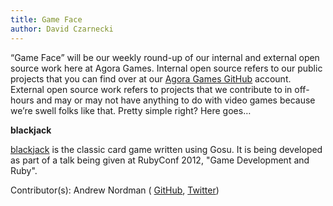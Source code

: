 ```yaml
---
title: Game Face
author: David Czarnecki
---
```

“Game Face” will be our weekly round-up of our internal and external open source work here at Agora Games. Internal open source refers to our public projects that you can find over at our [Agora Games GitHub](https://github.com/agoragames/) account. External open source work refers to projects that we contribute to in off-hours and may or may not have anything to do with video games because we’re swell folks like that. Pretty simple right? Here goes…

 **blackjack**

 [blackjack](https://github.com/cadwallion/blackjack) is the classic card game written using Gosu. It is being developed as part of a talk being given at RubyConf 2012, "Game Development and Ruby".

 Contributor(s): Andrew Nordman ( [GitHub](https://github.com/Cadwallion/), [Twitter](https://twitter.com/Cadwallion))
